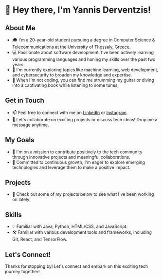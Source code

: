 # 👋 Hey there, I'm Yannis Derventzis!

## About Me
- 🎓 I'm a 20-year-old student pursuing a degree in Computer Science & Telecommunications at the University of Thessaly, Greece.
- 💻 Passionate about software development, I've been actively learning various programming languages and honing my skills over the past two years.
- 🌱 I'm currently exploring topics like machine learning, web development, and cybersecurity to broaden my knowledge and expertise.
- 🎸 When I'm not coding, you can find me strumming my guitar or diving into a captivating book while listening to some tunes.

## Get in Touch
- 📫 Feel free to connect with me on [LinkedIn](https://www.linkedin.com/in/iderventzis/) or [Instagram](https://www.instagram.com/yand3r._/).
- 💬 Let's collaborate on exciting projects or discuss tech ideas! Drop me a message anytime.

## My Goals
- 🚀 I'm on a mission to contribute positively to the tech community through innovative projects and meaningful collaborations.
- 🌟 Committed to continuous growth, I'm eager to explore emerging technologies and leverage them to make a positive impact.

## Projects
- 🔧 Check out some of my projects below to see what I've been working on lately!

## Skills
- 💡 Familiar with Java, Python, HTML/CSS, and JavaScript.
- 🛠️ Familiar with various development tools and frameworks, including Git, React, and TensorFlow.

## Let's Connect!
Thanks for stopping by! Let's connect and embark on this exciting tech journey together!
